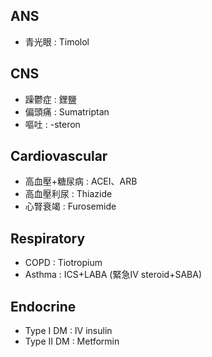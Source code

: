 ## ANS
- 青光眼 : Timolol
## CNS
- 躁鬱症 : 鋰鹽
- 偏頭痛 : Sumatriptan
- 嘔吐 : -steron
## Cardiovascular
- 高血壓+糖尿病 : ACEI、ARB
- 高血壓利尿 : Thiazide
- 心腎衰竭 : Furosemide
## Respiratory
- COPD : Tiotropium
- Asthma : ICS+LABA (緊急IV steroid+SABA)
## Endocrine
- Type I DM : IV insulin
- Type II DM : Metformin
